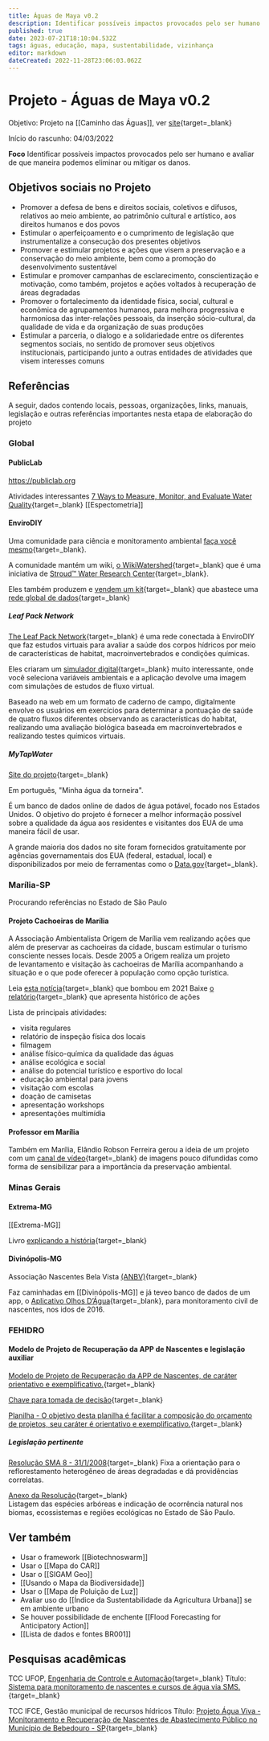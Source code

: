 ```yaml
---
title: Águas de Maya v0.2
description: Identificar possíveis impactos provocados pelo ser humano e avaliar de que maneira podemos eliminar ou mitigar os danos.
published: true
date: 2023-07-21T18:10:04.532Z
tags: águas, educação, mapa, sustentabilidade, vizinhança
editor: markdown
dateCreated: 2022-11-28T23:06:03.062Z
---
```


# Projeto - Águas de Maya v0.2
Objetivo: Projeto na [[Caminho das Águas]], ver [site](https://caminhodasaguas.org.br){target=_blank}

Início do rascunho: 04/03/2022

**Foco**
Identificar possíveis impactos provocados pelo ser humano e avaliar de que maneira podemos eliminar ou mitigar os danos.



## Objetivos sociais no Projeto

- Promover a defesa de bens e direitos sociais, coletivos e difusos, relativos ao meio ambiente, ao patrimônio cultural e artístico, aos direitos humanos e dos povos
- Estimular o aperfeiçoamento e o cumprimento de legislação que instrumentalize a consecução dos presentes objetivos
- Promover e estimular projetos e ações que visem a preservação e a conservação do meio ambiente, bem como a promoção do desenvolvimento sustentável
- Estimular e promover campanhas de esclarecimento, conscientização e motivação, como também, projetos e ações voltados à recuperação de áreas degradadas
- Promover o fortalecimento da identidade física, social, cultural e econômica de agrupamentos humanos, para melhora progressiva e harmoniosa das inter-relações pessoais, da inserção sócio-cultural, da qualidade de vida e da organização de suas produções
- Estimular a parceria, o dialogo e a solidariedade entre os diferentes segmentos sociais, no sentido de promover seus objetivos institucionais, participando junto a outras entidades de atividades que visem interesses comuns



## Referências
A seguir, dados contendo locais, pessoas, organizações, links, manuais, legislação e outras referências importantes nesta etapa de elaboração do projeto


### Global

#### PublicLab
https://publiclab.org

Atividades interessantes
[7 Ways to Measure, Monitor, and Evaluate Water Quality](https://publiclab.org/notes/anngneal/12-08-2017/7-ways-to-measure-monitor-and-evaluate-water-quality){target=_blank}
[[Espectometria]]

#### EnviroDIY
Uma comunidade para ciência e monitoramento ambiental [faça você mesmo](https://www.envirodiy.org/){target=_blank}.

A comunidade mantém um wiki, [o WikiWatershed](https://wikiwatershed.org/){target=_blank} que é uma iniciativa de [Stroud™ Water Research Center](http://www.stroudcenter.org){target=_blank}.

Eles também produzem e [vendem um kit](https://www.envirodiy.org/product/envirodiy-monitoring-station-kit/){target=_blank} que abastece uma [rede global de dados](https://monitormywatershed.org/){target=_blank}

##### Leaf Pack Network
[The Leaf Pack Network](https://leafpacknetwork.org/){target=_blank} é uma rede conectada à EnviroDIY que faz estudos virtuais para avaliar a saúde dos corpos hídricos por meio de características de habitat, macroinvertebrados e condições químicas.

Eles criaram um [simulador digital](https://wikiwatershed.org/leaf-pack-network-simulation/){target=_blank} muito interessante, onde você seleciona variáveis ambientais e a aplicação devolve uma imagem com simulações de estudos de fluxo virtual.

Baseado na web em um formato de caderno de campo, digitalmente envolve os usuários em exercícios para determinar a pontuação de saúde de quatro fluxos diferentes observando as características do habitat, realizando uma avaliação biológica baseada em macroinvertebrados e realizando testes químicos virtuais.

##### MyTapWater
[Site do projeto](https://mytapwater.org ){target=_blank}

Em português, "Minha água da torneira".

É um banco de dados online de dados de água potável, focado nos Estados Unidos. O objetivo do projeto é fornecer a melhor informação possível sobre a qualidade da água aos residentes e visitantes dos EUA de uma maneira fácil de usar.

A grande maioria dos dados no site foram fornecidos gratuitamente por agências governamentais dos EUA (federal, estadual, local) e disponibilizados por meio de ferramentas como o [Data.gov](https://data.gov){target=_blank}. 


### Marília-SP
Procurando referências no Estado de São Paulo

#### Projeto Cachoeiras de Marília
A Associação Ambientalista Origem de Marília vem realizando ações que além de preservar as cachoeiras da cidade, buscam estimular o turismo consciente nesses locais. Desde 2005 a Origem realiza um projeto de levantamento e visitação às cachoeiras de Marília acompanhando a situação e o que pode oferecer à população como opção turística.

Leia [esta notícia](https://www.giromarilia.com.br/noticia/giro-marilia/vistoria-de-ong-aponta-riscos-a-duas-cachoeiras-de-marilia-e-caso-vai-ao-mp/85296){target=_blank} que bombou em 2021
Baixe [o relatório](https://www.giromarilia.com.br/plugins/kcfinder/upload/files/Projeto%20Cachoeiras%20-%20Hist%C3%B3rico%2001%2015.doc){target=_blank} que apresenta histórico de ações

Lista de principais atividades:

-  visita regulares
-  relatório de inspeção física dos locais
-  filmagem
-  análise físico-química da qualidade das águas
-  análise ecológica e social
-  análise do potencial turístico e esportivo do local
-  educação ambiental para jovens
-  visitação com escolas
-  doação de camisetas
-  apresentação workshops
-  apresentações multimídia

#### Professor em Marília

Também em Marília, Elândio Robson Ferreira gerou a ideia de um projeto com um [canal de vídeo](https://www.youtube.com/channel/UCnhPVoqlzQOWqNlL9rorwmw){target=_blank} de imagens pouco difundidas como forma de sensibilizar para a importância da preservação ambiental.


### Minas Gerais

#### Extrema-MG
[[Extrema-MG]]

Livro [explicando a história](https://agencia.baciaspcj.org.br/docs/outros/conservador-aguas-livro.pdf){target=_blank}

#### Divinópolis-MG
Associação Nascentes Bela Vista [(ANBV)](https://anbv.blogspot.com){target=_blank}

Faz caminhadas em [[Divinópolis-MG]] e já teveo banco de dados de um app, o [Aplicativo Olhos D’Água](https://g1.globo.com/mg/centro-oeste/noticia/2016/08/aplicativo-para-monitoramento-de-nascentes-e-desenvolvido-em-mg.html){target=_blank}, para monitoramento civil de nascentes, nos idos de 2016.


### FEHIDRO

#### Modelo de Projeto de Recuperação da APP de Nascentes e legislação auxiliar

[Modelo de Projeto de Recuperação da APP de Nascentes, de caráter orientativo e exemplificativo.](https://sigam.ambiente.sp.gov.br/sigam3/Repositorio/222/Documentos/FEHIDRO/ModeloProjeto.doc){target=_blank}

[Chave para tomada de decisão](https://sigam.ambiente.sp.gov.br/sigam3/Repositorio/222/Documentos/FEHIDRO/chave_decisao.pdf){target=_blank}

[Planilha - O objetivo desta planilha é facilitar a composição do orçamento de projetos, seu caráter é orientativo e exemplificativo.](https://sigam.ambiente.sp.gov.br/sigam3/Repositorio/222/Documentos/FEHIDRO/Exemplo_OrcNasc.xls){target=_blank}


##### **Legislação pertinente**  
  
[Resolução SMA 8 - 31/1/2008](https://sigam.ambiente.sp.gov.br/sigam3/Repositorio/222/Documentos/RES_SMA_2008_08.pdf){target=_blank}
Fixa a orientação para o reflorestamento heterogêneo de áreas degradadas e dá providências correlatas.  
  
[Anexo da Resolução](https://sigam.ambiente.sp.gov.br/sigam3/Repositorio/222/Documentos/FEHIDRO/2008Res_SMA8_anexo.pdf){target=_blank}  
Listagem das espécies arbóreas e indicação de ocorrência natural nos biomas, ecossistemas e regiões ecológicas no Estado de São Paulo.


## Ver também

- Usar o framework [[Biotechnoswarm]]
- Usar o [[Mapa do CAR]]
- Usar o [[SIGAM Geo]]
- [[Usando o Mapa da Biodiversidade]]
- Usar o [[Mapa de Poluição de Luz]]
- Avaliar uso do [[Índice da Sustentabilidade da Agricultura Urbana]] se em ambiente urbano
- Se houver possibilidade de enchente [[Flood Forecasting for Anticipatory Action]]
- [[Lista de dados e fontes BR001]]

## Pesquisas acadêmicas

TCC UFOP, [Engenharia de Controle e Automação](https://www.monografias.ufop.br/handle/35400000/73){target=_blank}
Título: [Sistema para monitoramento de nascentes e cursos de água via SMS.](https://www.monografias.ufop.br/handle/35400000/1209){target=_blank}

TCC IFCE, Gestão municipal de recursos hídricos
Título: [Projeto Água Viva - Monitoramento e Recuperação de Nascentes de Abastecimento Público no Município de Bebedouro - SP](http://dspace.agencia.gov.br:8080/conhecerhana/2349){target=_blank}